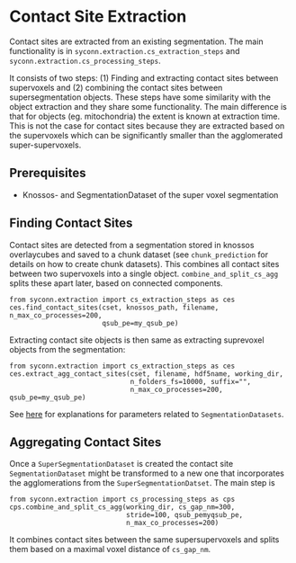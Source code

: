 # Contact Site Extraction
Contact sites are extracted from an existing segmentation. The main functionality is in
`syconn.extraction.cs_extraction_steps` and `syconn.extraction.cs_processing_steps`.

It consists of two steps: (1) Finding and extracting contact sites between supervoxels and (2)
 combining the contact sites between supersegmentation objects. These steps have some similarity
  with the object extraction and they share some functionality. The main difference is that for objects
  (eg. mitochondria) the extent is known at extraction time. This is not the case for contact sites because
  they are extracted based on the supervoxels which can be significantly smaller than the agglomerated super-supervoxels.

## Prerequisites
* Knossos- and SegmentationDataset of the super voxel segmentation

## Finding Contact Sites

Contact sites are detected from a segmentation stored in knossos overlaycubes and saved to a chunk dataset (see `chunk_prediction` for details on how to create chunk datasets).
This combines all contact sites between two supervoxels into a single object. `combine_and_split_cs_agg` splits these apart later, based on connected components.

    from syconn.extraction import cs_extraction_steps as ces
    ces.find_contact_sites(cset, knossos_path, filename, n_max_co_processes=200,
                           qsub_pe=my_qsub_pe)

Extracting contact site objects is then same as extracting suprevoxel objects from the segmentation:

    from syconn.extraction import cs_extraction_steps as ces
    ces.extract_agg_contact_sites(cset, filename, hdf5name, working_dir,
                                  n_folders_fs=10000, suffix="",
                                  n_max_co_processes=200, qsub_pe=my_qsub_pe)

See [here](segmentation_datasets.md) for explanations for parameters related to `SegmentationDatasets`.


## Aggregating Contact Sites

Once a `SuperSegmentationDataset` is created the contact site `SegmentationDataset` might be transformed to a new one that incorporates the agglomerations from the `SuperSegmentationDatset`.
The main step is

    from syconn.extraction import cs_processing_steps as cps
    cps.combine_and_split_cs_agg(working_dir, cs_gap_nm=300,
                                 stride=100, qsub_pemyqsub_pe,
                                 n_max_co_processes=200)

It combines contact sites between the same supersupervoxels and splits them based on a maximal voxel distance of `cs_gap_nm`.
